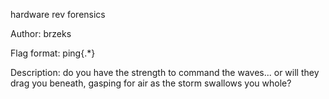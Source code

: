 hardware rev forensics

Author: brzeks

Flag format: ping{.*}

Description: do you have the strength to command the waves... or will they drag you beneath, gasping for air as the storm swallows you whole?
